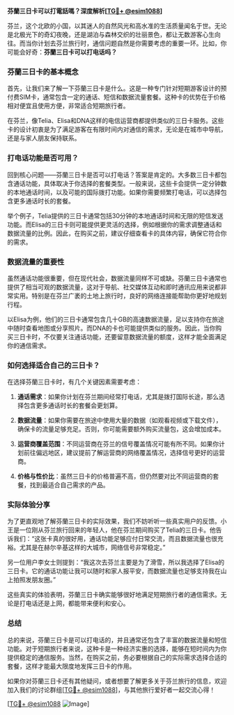 **芬蘭三日卡可以打電話嗎？深度解析[[TG💪+ @esim1088](https://t.me/s/esim1088)]**

芬兰，这个北欧的小国，以其迷人的自然风光和高水准的生活质量闻名于世。无论是北极光下的奇幻夜晚，还是湖泊与森林交织的壮丽景色，都让无数游客心生向往。而当你计划去芬兰旅行时，通信问题自然是你需要考虑的重要一环。比如，你可能会好奇：**芬蘭三日卡可以打电话吗？**

### 芬蘭三日卡的基本概念

首先，让我们来了解一下芬蘭三日卡是什么。这是一种专门针对短期游客设计的预付费SIM卡，通常包含一定的通话、短信和数据流量套餐。这种卡的优势在于价格相对便宜且使用方便，非常适合短期旅行者。

在芬兰，像Telia、Elisa和DNA这样的电信运营商都提供类似的三日卡服务。这些卡的设计初衷是为了满足游客在有限时间内对通信的需求，无论是在城市中导航，还是与家人朋友保持联系。

### 打电话功能是否可用？

回到核心问题——芬蘭三日卡是否可以打电话？答案是肯定的。大多数三日卡都包含通话功能，具体取决于你选择的套餐类型。一般来说，这些卡会提供一定分钟数的本地通话时间，以及可能的国际拨打功能。如果你需要频繁打电话，可以选择包含更多通话时长的套餐。

举个例子，Telia提供的三日卡通常包括30分钟的本地通话时间和无限的短信发送功能。而Elisa的三日卡则可能提供更灵活的选择，例如根据你的需求调整通话和数据流量的比例。因此，在购买之前，建议仔细查看卡的具体内容，确保它符合你的需求。

### 数据流量的重要性

虽然通话功能很重要，但在现代社会，数据流量同样不可或缺。芬蘭三日卡通常也提供了相当可观的数据流量，这对于导航、社交媒体互动和即时通讯应用来说都非常实用。特别是在芬兰广袤的土地上旅行时，良好的网络连接能帮助你更好地规划行程。

以Elisa为例，他们的三日卡通常包含几十GB的高速数据流量，足以支持你在旅途中随时查看地图或分享照片。而DNA的卡也可能提供类似的服务。因此，当你购买三日卡时，不仅要关注通话功能，还要留意数据流量的额度，这样才能全面满足你的通信需求。

### 如何选择适合自己的三日卡？

在选择芬蘭三日卡时，有几个关键因素需要考虑：

1. **通话需求**：如果你计划在芬兰期间经常打电话，尤其是拨打国际长途，那么选择包含更多通话时长的套餐会更划算。
   
2. **数据流量**：如果你需要在旅途中使用大量的数据（如观看视频或下载文件），确保卡的流量足够充足。否则，你可能需要额外购买流量包，这会增加成本。

3. **运营商覆盖范围**：不同运营商在芬兰的信号覆盖情况可能有所不同。如果你计划前往偏远地区，建议提前了解运营商的网络覆盖情况，选择信号更好的运营商。

4. **价格与性价比**：虽然三日卡的价格普遍不高，但仍然要对比不同运营商的套餐，找到最适合自己需求的产品。

### 实际体验分享

为了更直观地了解芬蘭三日卡的实际效果，我们不妨听听一些真实用户的反馈。小王是一位刚从芬兰旅行回来的年轻人，他在芬兰期间购买了Telia的三日卡。他告诉我们：“这张卡真的很好用，通话功能足够应付日常交流，而且数据流量也很充裕。尤其是在赫尔辛基这样的大城市，网络信号非常稳定。”

另一位用户李女士则提到：“我这次去芬兰主要是为了滑雪，所以我选择了Elisa的三日卡。它的通话功能让我可以随时和家人报平安，而数据流量也足够支持我在山上拍照发朋友圈。”

这些真实的体验表明，芬蘭三日卡确实能够很好地满足短期旅行者的通信需求。无论是打电话还是上网，都能带来便利和安心。

### 总结

总的来说，芬蘭三日卡是可以打电话的，并且通常还包含了丰富的数据流量和短信功能。对于短期旅行者来说，这种卡是一种经济实惠的选择，能够在短时间内为你提供稳定的通信服务。当然，在购买之前，务必要根据自己的实际需求选择合适的套餐，这样才能最大限度地发挥三日卡的作用。

如果你对芬蘭三日卡还有其他疑问，或者想要了解更多关于芬兰旅行的信息，欢迎加入我们的讨论群组[[TG💪+ @esim1088](https://t.me/s/esim1088)]，与其他旅行爱好者一起交流心得！

[[TG💪+ @esim1088](https://t.me/s/esim1088) ![Image](https://i.postimg.cc/4NQfJmqS/Snipaste-2025-05-13-00-14-12.png)]